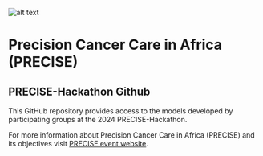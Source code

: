 ![alt text](https://github.com/CAMERA-MRI/PRECISE-Hackathon-2024/blob/main/Precise.png)

# Precision Cancer Care in Africa (PRECISE)
## PRECISE-Hackathon Github

This GitHub repository provides access to the models developed by participating groups at the 2024 PRECISE-Hackathon.

For more information about Precision Cancer Care in Africa (PRECISE) and its objectives visit [PRECISE event website](https://event.fourwaves.com/precise).
